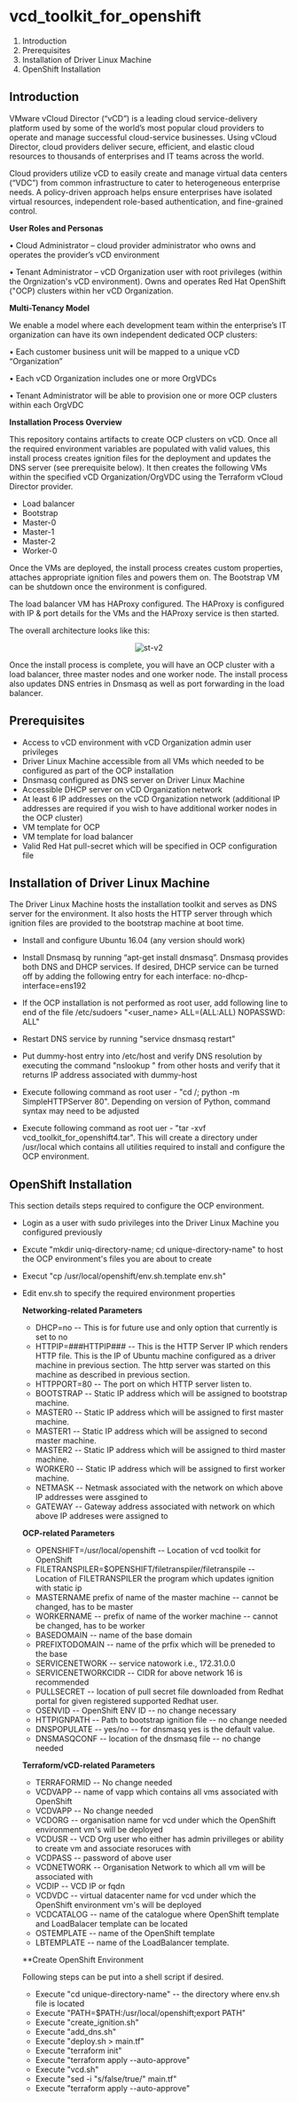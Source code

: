# vcd_toolkit_for_openshift
1.  Introduction
2.  Prerequisites
3.  Installation of Driver Linux Machine
4.  OpenShift Installation

## Introduction
VMware vCloud Director (“vCD”) is a leading cloud service-delivery platform used by some of the world’s most popular cloud providers to operate and manage successful cloud-service businesses. Using vCloud Director, cloud providers deliver secure, efficient, and elastic cloud resources to thousands of enterprises and IT teams across the world.

Cloud providers utilize vCD to easily create and manage virtual data centers (“VDC”) from common infrastructure to cater to heterogeneous enterprise needs. A policy-driven approach helps ensure enterprises have isolated virtual resources, independent role-based authentication, and fine-grained control.

**User Roles and Personas**

•	Cloud Administrator – cloud provider administrator who owns and operates the provider’s vCD environment

•	Tenant Administrator – vCD Organization user with root privileges (within the Orgnization's vCD environment). Owns and operates Red Hat OpenShift ("OCP) clusters within her vCD Organization.

**Multi-Tenancy Model**

We enable a model where each development team within the enterprise’s IT organization can have its own independent dedicated OCP clusters:

•	Each customer business unit will be mapped to a unique vCD “Organization”

•	Each vCD Organization includes one or more OrgVDCs

•	Tenant Administrator will be able to provision one or more OCP clusters within each OrgVDC

**Installation Process Overview**

This repository contains artifacts to create OCP clusters on vCD. Once all the required environment variables are populated with valid values, this install process creates ignition files for the deployment and updates the DNS server (see prerequisite below). It then creates the following VMs within the specified vCD Organization/OrgVDC using the Terraform vCloud Director provider.

* Load balancer
* Bootstrap 
* Master-0 
* Master-1
* Master-2
* Worker-0

Once the VMs are deployed, the install process creates custom properties, attaches appropriate ignition files and powers them on. The Bootstrap VM can be shutdown once the environment is configured.

The load balancer VM has HAProxy configured. The HAProxy is configured with IP & port details for the VMs and the HAProxy service is then started.

The overall architecture looks like this:
<p align="center">
<img alt="st-v2" src="Images/Arch.png"/>
</p>

Once the install process is complete, you will have an OCP cluster with a load balancer, three master nodes and one worker node. The install process also updates DNS entries in Dnsmasq as well as port forwarding in the load balancer.

## Prerequisites

* Access to vCD environment with vCD Organization admin user privileges
* Driver Linux Machine accessible from all VMs which needed to be configured as part of the OCP installation
* Dnsmasq configured as DNS server on Driver Linux Machine
*	Accessible DHCP server on vCD Organization network
*	At least 6 IP addresses on the vCD Organization network (additional IP addresses are required if you wish to have additional worker nodes in the OCP cluster)
*	VM template for OCP
* VM template for load balancer
*	Valid Red Hat pull-secret which will be specified in OCP configuration file

## Installation of Driver Linux Machine

The Driver Linux Machine hosts the installation toolkit and serves as DNS server for the environment. It also hosts the HTTP server through which ignition files are provided to the bootstrap machine at boot time.

 * Install and configure Ubuntu 16.04 (any version should work)
 
 * Install Dnsmasq by running “apt-get install dnsmasq”. Dnsmasq provides both DNS and DHCP services. If desired, DHCP service can be turned off by adding the following entry for each interface: no-dhcp-interface=ens192
 
 * If the OCP installation is not performed as root user, add  following line to end of the file /etc/sudoers "<user_name>  ALL=(ALL:ALL) NOPASSWD: ALL"
 
 * Restart DNS service by running "service dnsmasq restart"
 
 * Put dummy-host entry into /etc/host and verify DNS resolution by executing the command "nslookup <dummy-host> <dns-ip-address>" from other hosts and verify that it returns IP address associated with dummy-host
  
 * Execute following command as root user - "cd /; python -m SimpleHTTPServer 80". Depending on version of Python, command syntax may need to be adjusted
 
 * Execute following command as root uer - "tar -xvf vcd_toolkit_for_openshift4.tar". This will create a directory under /usr/local which contains all utilities required to install and configure the OCP environment.

## OpenShift Installation

This section details steps required to configure the OCP environment.

* Login as a user with sudo privileges into the Driver Linux Machine you configured previously
* Excute "mkdir uniq-directory-name; cd unique-directory-name" to host the OCP environment's files you are about to create
* Execut "cp /usr/local/openshift/env.sh.template env.sh"
* Edit env.sh to specify the required environment properties
  
  **Networking-related Parameters**
   - DHCP=no -- This is for future use and only option that currently is set to no
   - HTTPIP=###HTTPIP### -- This is the HTTP Server IP which renders HTTP file. This is the IP of Ubuntu machine configured as a driver machine in previous section. The http server was started on this machine as described in previous section.
   - HTTPPORT=80 -- The port on which HTTP server listen to.  
   - BOOTSTRAP -- Static IP address which will be assigned to bootstrap machine. 
   - MASTER0 -- Static IP address which will be assigned to first master  machine. 
   - MASTER1 -- Static IP address which will be assigned to second  master  machine. 
   - MASTER2 -- Static IP address which will be assigned to third master  machine. 
   - WORKER0 -- Static IP address which will be assigned to first worker  machine. 
   - NETMASK -- Netmask associated with the network on which above IP addresses were assgined to
   - GATEWAY -- Gateway address associated with network on which above IP addreses were assigned to 
  
  **OCP-related Parameters**
   - OPENSHIFT=/usr/local/openshift  -- Location of vcd toolkit for OpenShift
   - FILETRANSPILER=$OPENSHIFT/filetranspiler/filetranspile -- Location of FILETRANSPILER the program which updates ignition with static ip
   - MASTERNAME  prefix of name of the master machine -- cannot be changed, has to be master
   - WORKERNAME -- prefix of name of the worker machine -- cannot be changed, has to be worker
   - BASEDOMAIN --  name of the base domain
   - PREFIXTODOMAIN -- name of the prfix which will be preneded to the base
   - SERVICENETWORK -- service natowork i.e., 172.31.0.0
   - SERVICENETWORKCIDR -- CIDR for above network 16 is recommended
   - PULLSECRET -- location of pull secret file downloaded from Redhat portal for given registered supported Redhat user.
   - OSENVID -- OpenShift ENV ID -- no change necessary
   - HTTPIGNPATH -- Path to bootstrap ignition file -- no change needed
   - DNSPOPULATE -- yes/no -- for dnsmasq yes is the default value. 
   - DNSMASQCONF -- location of the dnsmasq file -- no change needed
   
  **Terraform/vCD-related Parameters**
   - TERRAFORMID -- No change needed
   - VCDVAPP -- name of vapp which contains all vms associated with OpenShift
   - VCDVAPP -- No change needed 
   - VCDORG -- organisation name for vcd under which the OpenShift environment vm's will be deployed
   - VCDUSR -- VCD Org user who either has admin privilleges or ability  to create vm and associate resoruces with
   - VCDPASS -- password of above user
   - VCDNETWORK -- Organisation Network to which all vm will be associated with
   - VCDIP -- VCD IP or fqdn
   - VCDVDC -- virtual datacenter name for vcd under which the OpenShift environment vm's will be deployed
   - VCDCATALOG -- name of the catalogue where OpenShift template and LoadBalacer template can be located
   - OSTEMPLATE -- name of the OpenShift template
   - LBTEMPLATE -- name of the LoadBalancer template. 
   
   **Create OpenShift Environment

   Following steps can be put into a shell script if desired.
   
    - Execute "cd unique-directory-name" -- the directory where env.sh file is located
    - Execute "PATH=$PATH:/usr/local/openshift;export PATH"
    - Execute "create_ignition.sh"
    - Execute "add_dns.sh"
    - Execute "deploy.sh > main.tf"
    - Execute "terraform init"
    - Execute "terraform apply --auto-approve"
    - Execute "vcd.sh"
    - Execute "sed -i "s/false/true/" main.tf"
    - Execute "terraform apply --auto-approve" 
   
